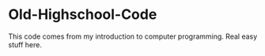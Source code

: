 # Old-Highschool-Code
This code comes from my introduction to computer programming. Real easy stuff here.
